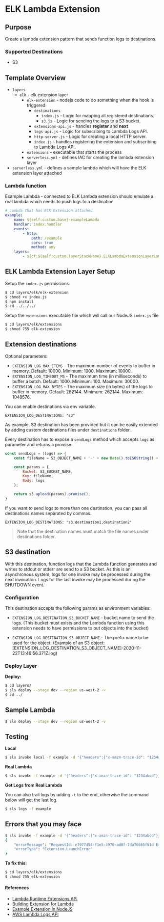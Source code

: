# ELK Lambda Extension

## Purpose

Create a lambda extension pattern that sends function logs to destinations.

### Supported Destinations

- S3

## Template Overview

* `layers`
    * `elk` - elk extension layer
        * `elk-extension` - nodejs code to do something when the hook is triggered
            * `destinations`
                * `index.js` - Logic for mapping all registered destinations.
                * `s3.js` - Logic for sending the logs to a S3 bucket.
            * `extensions-api.js` - handles **register** and **next**
            * `logs-api.js` - Logic for subscribing to Lambda Logs API.
            * `http-server.js` - Logic for creating a local HTTP server.
            * `index.js` - handles registering the extension and subscribing to Lambda Logs API.
        * `extensions` - executable that starts the process
        * `serverless.yml` - defines IAC for creating the lambda extension layer
* `serverless.yml` - defines a sample lambda which will have the ELK extension layer attached

### Lambda function

Example Lambda - connected to ELK Lambda extension should emulate a real lambda which needs to push logs to a destination

```yaml
# Lambda that has ELK Extension attached
example:
    name: ${self:custom.base}-exampleLambda
    handler: index.handler
    events:
        - http:
            path: /example
            cors: true
            method: any
    layers:
        - ${cf:${self:custom.layerStackName}.ELKLambdaExtensionLayerLambdaLayerQualifiedArn}
```

## ELK Lambda Extension Layer Setup

Setup the `index.js` permissions.

```bash
$ cd layers/elk/elk-extension
$ chmod +x index.js
$ npm install
$ cd ../../../
```

Setup the `extensions` executable file which will call our NodeJS `index.js` file

```bash
$ cd layers/elk/extensions                 
$ chmod 755 elk-extension
```

## Extension destinations

Optional parameters:
- `EXTENSION_LOG_MAX_ITEMS` - The maximum number of events to buffer in memory. Default: 10000. Minimum: 1000. Maximum: 10000.
- `EXTENSION_LOG_TIMEOUT_MS` - The maximum time (in milliseconds) to buffer a batch. Default: 1000. Minimum: 100. Maximum: 30000.
- `EXTENSION_LOG_MAX_BYTES` - The maximum size (in bytes) of the logs to buffer in memory. Default: 262144. Minimum: 262144. Maximum: 1048576.

You can enable destinations via env variable.
```
EXTENSION_LOG_DESTINATIONS: "s3"
```

As example, S3 destination has been provided but it can be easily extended by adding custom destinations files under `destinations` folder.

Every destination has to expose a `sendLogs` method which accepts `logs` as parameter and returns a promise.
```js
const sendLogs = (logs) => {
    const fileName = S3_OBJECT_NAME + '-' + new Date().toISOString() + '.log'

    const params = {
        Bucket: S3_BUCKET_NAME,
        Key: fileName,
        Body: logs
    };

    return s3.upload(params).promise();
}
```

If you want to send logs to more than one destination, you can pass all destinations names separated by commas.
```
EXTENSION_LOG_DESTINATIONS: "s3,destination1,destination2"
```
> Note that the destination names must match the file names under destinations folder.


## S3 destination

With this destination, function logs that the Lambda function generates and writes to stdout or stderr are send to a S3 bucket. As this is an asynchronous system, logs for one invoke may be processed during the next invocation. Logs for the last invoke may be processed during the SHUTDOWN event.

### Configuration
This destination accepts the following params as environment variables:
- `EXTENSION_LOG_DESTINATION_S3_BUCKET_NAME` - bucket name to send the logs. (This bucket must exists and the Lambda function using this extension needs to have permissions to put objects into the bucket)

- `EXTENSION_LOG_DESTINATION_S3_OBJECT_NAME` - The prefix name to be used for the object. (Example of an S3 object: [EXTENSION_LOG_DESTINATION_S3_OBJECT_NAME]-2020-11-22T13:46:56.371Z.log)

### Deploy Layer

**Deploy:**

```bash
$ cd layers/
$ sls deploy --stage dev --region us-west-2 -v
$ cd ../
```

## Sample Lambda

```bash
$ sls deploy --stage dev --region us-west-2 -v 
```

## Testing

**Local**

```bash
$ sls invoke local -f example -d '{"headers":{"x-amzn-trace-id": "1234abcd"}}'
```

**Real Lambda**

```bash
$ sls invoke -f example -d '{"headers":{"x-amzn-trace-id": "1234abcd"}}'
```

**Get Logs from Real Lambda**

You can also trail logs by adding `-t` to the end, otherwise the command below will get the last log.

```bash
$ sls logs -f example
```

## Errors that you may face

```bash
$ sls invoke -f example -d '{"headers":{"x-amzn-trace-id": "1234abcd"}}' 
{
    "errorMessage": "RequestId: e7977454-f1e5-4970-ad0f-7da70665f51d Error: fork/exec /opt/extensions/elk-extension: permission denied",
    "errorType": "Extension.LaunchError"
}
```

**To fix this:**

```bash
$ cd layers/elk/extensions                 
$ chmod 755 elk-extension
```

#### References

* [Lambda Runtime Extensions API](https://docs.aws.amazon.com/lambda/latest/dg/runtimes-extensions-api.html)
* [Building Extension for Lambda](https://aws.amazon.com/blogs/compute/building-extensions-for-aws-lambda-in-preview/)
* [Example Extension in NodeJS](https://github.com/aws-samples/aws-lambda-extensions/tree/main/nodejs-example-extension)
* [AWS Lambda Logs API](https://docs.aws.amazon.com/lambda/latest/dg/runtimes-logs-api.html)